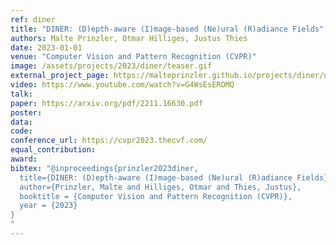 ```yaml
---
ref: diner
title: "DINER: (D)epth-aware (I)mage-based (Ne)ural (R)adiance Fields"
authors: Malte Prinzler, Otmar Hilliges, Justus Thies
date: 2023-01-01
venue: "Computer Vision and Pattern Recognition (CVPR)"
image: /assets/projects/2023/diner/teaser.gif
external_project_page: https://malteprinzler.github.io/projects/diner/diner.html
video: https://www.youtube.com/watch?v=G4WsEsEROMQ
talk: 
paper: https://arxiv.org/pdf/2211.16630.pdf
poster: 
data: 
code: 
conference_url: https://cvpr2023.thecvf.com/
equal_contribution: 
award: 
bibtex: "@inproceedings{prinzler2023diner,
  title={DINER: (D)epth-aware (I)mage-based (Ne)ural (R)adiance Fields},
  author={Prinzler, Malte and Hilliges, Otmar and Thies, Justus},    
  booktitle = {Computer Vision and Pattern Recognition (CVPR)},
  year = {2023}
}
"
---
```

